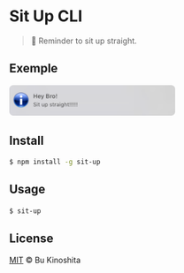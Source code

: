 # Sit Up CLI
> :bow: Reminder to sit up straight.

## Exemple
<img src='https://raw.githubusercontent.com/BuKinoshita/sit-up/master/demo.png' width="300px" />

## Install
```bash
$ npm install -g sit-up
```

## Usage
``` bash
$ sit-up
```

## License
[MIT](https://raw.githubusercontent.com/BuKinoshita/sit-up/master/LICENSE) &copy; Bu Kinoshita
